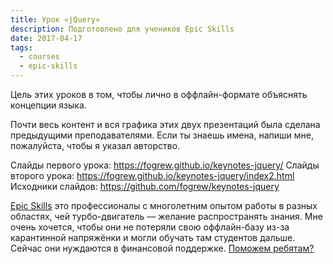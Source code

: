 ```yaml
---
title: Урок «jQuery»
description: Подготовлено для учеников Epic Skills
date: 2017-04-17
tags:
  - courses
  - epic-skills
---
```


Цель этих уроков в том, чтобы лично в оффлайн-формате объяснять концепции языка.

Почти весь контент и вся графика этих двух презентаций была сделана предыдущими преподавателями. Если ты знаешь имена, напиши мне, пожалуйста, чтобы я указал авторство.

Слайды первого урока: https://fogrew.github.io/keynotes-jquery/
Слайды второго урока: https://fogrew.github.io/keynotes-jquery/index2.html
Исходники слайдов: https://github.com/fogrew/keynotes-jquery

[Epic Skills](https://epixx.ru/) это профессионалы с многолетним опытом работы в разных областях, чей турбо-двигатель — желание распространять знания. Мне очень хочется, чтобы они не потеряли свою оффлайн-базу из-за карантинной напряжёнки и могли обучать там студентов дальше. Сейчас они нуждаются в финансовой поддержке. [Поможем ребятам?](https://donate.epixx.ru/)
